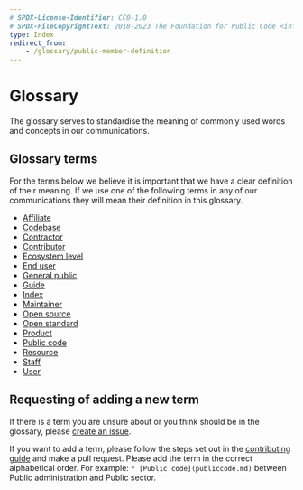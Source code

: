 ```yaml
---
# SPDX-License-Identifier: CC0-1.0
# SPDX-FileCopyrightText: 2018-2023 The Foundation for Public Code <info@publiccode.net>
type: Index
redirect_from:
    - /glossary/public-member-definition
---
```


# Glossary

The glossary serves to standardise the meaning of commonly used words and concepts in our communications.

## Glossary terms

For the terms below we believe it is important that we have a clear definition of their meaning.
If we use one of the following terms in any of our communications they will mean their definition in this glossary.

* [Affiliate](affiliate-definition.md)
* [Codebase](codebase-definition.md)
* [Contractor](contractor-definition.md)
* [Contributor](contributor-definition.md)
* [Ecosystem level](ecosystem-level-definition.md)
* [End user](end-user-definition.md)
* [General public](general-public-definition.md)
* [Guide](guide-definition.md)
* [Index](index-definition.md)
* [Maintainer](maintainer-definition.md)
* [Open source](open-source-definition.md)
* [Open standard](open-standard-definition.md)
* [Product](product-definition.md)
* [Public code](public-code-definition.md)
* [Resource](resource-definition.md)
* [Staff](staff-definition.md)
* [User](user-definition.md)

## Requesting of adding a new term

If there is a term you are unsure about or you think should be in the glossary, please [create an issue](https://github.com/publiccodenet/about/issues).

If you want to add a term, please follow the steps set out in the [contributing guide](../CONTRIBUTING.md) and make a pull request.
Please add the term in the correct alphabetical order.
For example: `* [Public code](publiccode.md)` between Public administration and Public sector.
